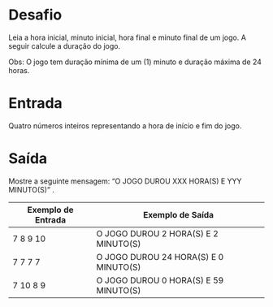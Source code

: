 # Desafio

Leia a hora inicial, minuto inicial, hora final e minuto final de um jogo. A seguir calcule a duração do jogo.

Obs: O jogo tem duração mínima de um (1) minuto e duração máxima de 24 horas.

# Entrada

Quatro números inteiros representando a hora de início e fim do jogo.

# Saída

Mostre a seguinte mensagem: “O JOGO DUROU XXX HORA(S) E YYY MINUTO(S)” .

| Exemplo de Entrada  | Exemplo de Saída  |
|---|---|
| 7 8 9 10 | O JOGO DUROU 2 HORA(S) E 2 MINUTO(S)  |
| 7 7 7 7 | O JOGO DUROU 24 HORA(S) E 0 MINUTO(S)  |
| 7 10 8 9 | O JOGO DUROU 0 HORA(S) E 59 MINUTO(S)  |





